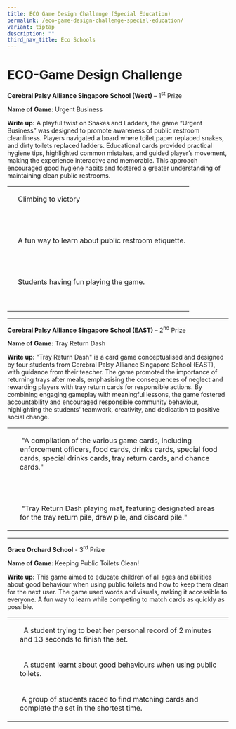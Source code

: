 ```yaml
---
title: ECO Game Design Challenge (Special Education)
permalink: /eco-game-design-challenge-special-education/
variant: tiptap
description: ""
third_nav_title: Eco Schools
---
```

<h1>ECO-Game Design Challenge</h1>
<p><strong>Cerebral Palsy Alliance Singapore School (West) </strong>– 1<sup>st</sup> Prize&nbsp;</p>
<p><strong>Name of Game</strong>: Urgent Business</p>
<p><strong>Write up:</strong> A playful twist on Snakes and Ladders, the game
“Urgent Business” was designed to promote awareness of public restroom
cleanliness. Players navigated a board where toilet paper replaced snakes,
and dirty toilets replaced ladders. Educational cards provided practical
hygiene tips, highlighted common mistakes, and guided player’s movement,
making the experience interactive and memorable. This approach encouraged
good hygiene habits and fostered a greater understanding of maintaining
clean public restrooms.</p>
<p></p>
<table style="minWidth: 50px">
<colgroup>
<col>
<col>
</colgroup>
<tbody>
<tr>
<td rowspan="1" colspan="1">
<p></p>
</td>
<td rowspan="1" colspan="1">
<p>Climbing to victory</p>
<p>&nbsp;</p>
</td>
</tr>
<tr>
<td rowspan="1" colspan="1">
<p></p>
</td>
<td rowspan="1" colspan="1">
<p>A fun way to learn about public restroom etiquette.</p>
<p>&nbsp;</p>
</td>
</tr>
<tr>
<td rowspan="1" colspan="1">
<p></p>
</td>
<td rowspan="1" colspan="1">
<p>Students having fun playing the game.</p>
<p>&nbsp;</p>
</td>
</tr>
</tbody>
</table>
<hr>
<p><strong>Cerebral Palsy Alliance Singapore School (EAST) </strong>– 2<sup>nd</sup> Prize<strong>&nbsp;</strong>
</p>
<p><strong>Name of Game:</strong> Tray Return Dash</p>
<p><strong>Write up: </strong>"Tray Return Dash" is a card game conceptualised
and designed by four students from Cerebral Palsy Alliance Singapore School
(EAST), with guidance from their teacher. The game promoted the importance
of returning trays after meals, emphasising the consequences of neglect
and rewarding players with tray return cards for responsible actions. By
combining engaging gameplay with meaningful lessons, the game fostered
accountability and encouraged responsible community behaviour, highlighting
the students' teamwork, creativity, and dedication to positive social change.</p>
<table style="minWidth: 50px">
<colgroup>
<col>
<col>
</colgroup>
<tbody>
<tr>
<td rowspan="1" colspan="1">
<p>&nbsp;</p>
</td>
<td rowspan="1" colspan="1">
<p>&nbsp;"A compilation of the various game cards, including enforcement
officers, food cards, drinks cards, special food cards, special drinks
cards, tray return cards, and chance cards."</p>
<p>&nbsp;</p>
</td>
</tr>
<tr>
<td rowspan="1" colspan="1">
<p>&nbsp;</p>
</td>
<td rowspan="1" colspan="1">
<p>&nbsp;"Tray Return Dash playing mat, featuring designated areas for the
tray return pile, draw pile, and discard pile."</p>
</td>
</tr>
</tbody>
</table>
<hr>
<p><strong>Grace Orchard School</strong> - 3<sup>rd</sup> Prize</p>
<p><strong>Name of Game: </strong>Keeping Public Toilets Clean!</p>
<p><strong>Write up:</strong> This game aimed to educate children of all ages
and abilities about good behaviour when using public toilets and how to
keep them clean for the next user. The game used words and visuals, making
it accessible to everyone. A fun way to learn while competing to match
cards as quickly as possible.&nbsp;</p>
<p></p>
<table style="minWidth: 50px">
<colgroup>
<col>
<col>
</colgroup>
<tbody>
<tr>
<td rowspan="1" colspan="1">
<p>&nbsp;</p>
</td>
<td rowspan="1" colspan="1">
<p>&nbsp; A student trying to beat her personal record of 2 minutes and 13
seconds to finish the set.&nbsp;&nbsp;</p>
</td>
</tr>
<tr>
<td rowspan="1" colspan="1">
<p>&nbsp;</p>
</td>
<td rowspan="1" colspan="1">
<p>&nbsp; A student learnt about good behaviours when using public toilets.&nbsp;&nbsp;</p>
</td>
</tr>
<tr>
<td rowspan="1" colspan="1">
<p>&nbsp;</p>
</td>
<td rowspan="1" colspan="1">
<p>&nbsp;A group of students raced to find matching cards and complete the
set in the shortest time.</p>
</td>
</tr>
</tbody>
</table>
<p>&nbsp;</p>